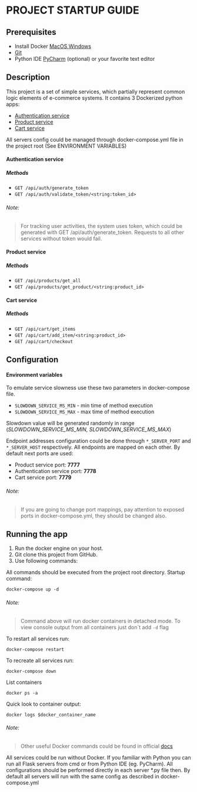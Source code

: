 # PROJECT STARTUP GUIDE

## Prerequisites
- Install Docker [MacOS](https://docs.docker.com/docker-for-mac/install/),[Windows](https://docs.docker.com/docker-for-windows/install/)
- [Git](https://help.github.com/en/articles/set-up-git) 
- Python IDE [PyCharm](https://www.jetbrains.com/pycharm/download/) (optional) or your favorite text editor

## Description
This project is a set of simple services, which partially represent common logic elements of e-commerce systems.
It contains 3 Dockerized python apps:
- [Authentication service](#authentication-service)
- [Product service](#product-service)
- [Cart service](#cart-service)

All servers config could be managed through docker-compose.yml file in the project root (See ENVIRONMENT VARIABLES)

#### Authentication service
##### Methods
- `GET /api/auth/generate_token`
- `GET /api/auth/validate_token/<string:token_id>`

###### Note:
>For tracking user activities, the system uses token, which could be generated with GET /api/auth/generate_token.
Requests to all other services without token would fail.


#### Product service
##### Methods
- `GET /api/products/get_all`
- `GET /api/products/get_product/<string:product_id>`


#### Cart service
##### Methods
- `GET /api/cart/get_items`
- `GET /api/cart/add_item/<string:product_id>`
- `GET /api/cart/checkout`


## Configuration

#### Environment variables

To emulate service slowness use these two parameters in docker-compose file.

- `SLOWDOWN_SERVICE_MS_MIN` - min time of method execution
- `SLOWDOWN_SERVICE_MS_MAX` - max time of method execution

Slowdown value will be generated randomly in range (_SLOWDOWN_SERVICE_MS_MIN, SLOWDOWN_SERVICE_MS_MAX_)

Endpoint addresses configuration could be done through `*_SERVER_PORT` and `*_SERVER_HOST` respectively.
All endpoints are mapped on each other. By default next ports are used: 
- Product service port: **7777**
- Authentication service port: **7778**
- Cart service port: **7779**

###### Note:
> If you are going to change port mappings, pay attention to exposed ports in docker-compose.yml, they should be changed also.

## Running the app
1. Run the docker engine on your host.
2. Git clone this project from GitHub.
3. Use following commands: 

All commands should be executed from the project root directory.
Startup command:
```
docker-compose up -d
```
###### Note:
>Command above will run docker containers in detached mode. To view console output from all containers just don\`t add `-d` flag 

To restart all services run:
```
docker-compose restart
```

To recreate all services run:
```
docker-compose down
```

List containers
```
docker ps -a
```
Quick look to container output:
```
docker logs $docker_container_name
```

###### Note:
>Other useful Docker commands could be found in official [docs](https://docs.docker.com/engine/reference/commandline/cli/)

All services could be run without Docker. 
If you familiar with Python you can run all Flask servers from cmd or from Python IDE (eg. PyCharm).
All configurations should be performed directly in each server *.py file then. 
By default all servers will run with the same config as described in docker-compose.yml
